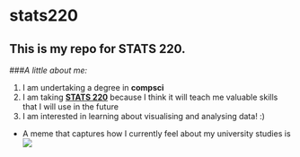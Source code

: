 # stats220

## This is my repo for **STATS 220.**
###*A little about me:*

1. I am undertaking a degree in **compsci**
2. I am taking [**STATS 220**](https://courseoutline.auckland.ac.nz/dco/course/STATS/220/1213) because I think it will teach me valuable skills that I will use in the future
3. I am interested in learning about visualising and analysing data! :)

* A meme that captures how I currently feel about my university studies is ![](https://media1.tenor.com/m/Hb9GOCvBVUkAAAAd/chopped-chin-chopped.gif)
